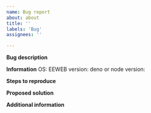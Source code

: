 ```yaml
---
name: Bug report
about: about
title: ''
labels: 'Bug'
assignees: ''

---
```


**Bug description**

**Information** OS: EEWEB version: deno or node version:

**Steps to reproduce**

**Proposed solution**

**Additional information**
